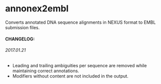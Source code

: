 # annonex2embl
Converts annotated DNA sequence alignments in NEXUS format to EMBL submission files.

#### CHANGELOG:

###### 2017.01.21
* Leading and trailing ambiguities per sequence are removed while maintaining correct annotations.
* Modifiers without content are not included in the output.
